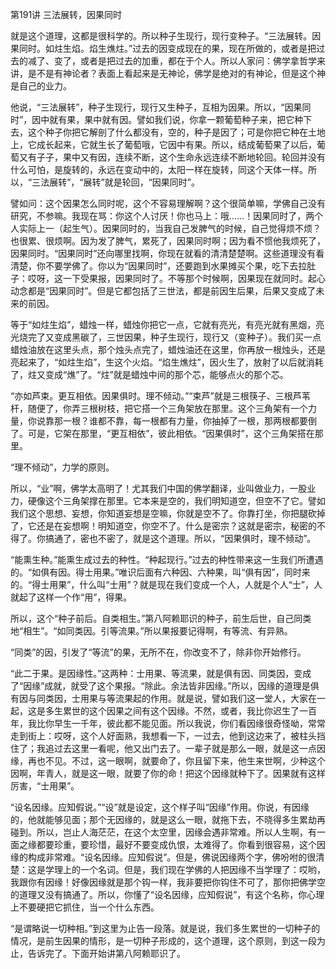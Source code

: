 第191讲 三法展转，因果同时

就是这个道理，这都是很科学的。所以种子生现行，现行变种子。“三法展转。因果同时。如炷生焰。焰生燋炷。”过去的因变成现在的果，现在所做的，或者是把过去的减了、变了，或者是把过去的加重，都在于个人。所以人家问：佛学拿哲学来讲，是不是有神论者？表面上看起来是无神论，佛学是绝对的有神论，但是这个神是自己的业力。

他说，“三法展转”，种子生现行，现行又生种子，互相为因果。所以，“因果同时”，因中就有果，果中就有因。譬如我们说，你拿一颗葡萄种子来，把它种下去，这个种子你把它解剖了什么都没有，空的，种子是因了；可是你把它种在土地上，它成长起来，它就生长了葡萄哦，它因中有果。所以，结成葡萄果了以后，葡萄又有子子，果中又有因，连续不断，这个生命永远连续不断地轮回。轮回并没有什么可怕，是旋转的，永远在变动中的，太阳一样在旋转，同这个天体一样。所以，“三法展转”，“展转”就是轮回，“因果同时”。

譬如问：这个因果怎么同时呢，这个不容易理解啊？这个很简单嘛，学佛自己没有研究，不参嘛。我现在骂：你这个人讨厌！你也马上：哦……！因果同时了，两个人实际上一（起生气）。因果同时的，当我自己发脾气的时候，自己觉得烦不烦？也很累、很烦啊。因为发了脾气，累死了，因果同时啊；因为看不惯他我烦死了，因果同时。“因果同时”还向哪里找啊，你现在就看的清清楚楚啊。这些道理没有看清楚，你不要学佛了。你以为“因果同时”，还要跑到水果摊买个果，吃下去拉肚子：哎呀，这一下受果报，因果同时了。不等那个时候啊，因果现在就同时。起心动念都是“因果同时”。但是它都包括了三世法，都是前因生后果，后果又变成了未来的前因。

等于“如炷生焰”，蜡烛一样，蜡烛你把它一点，它就有亮光，有亮光就有黑烟，亮光烧完了又变成黑碳了，三世因果，种子生现行，现行又（变种子）。我们买一点蜡烛油放在这里头点，那个烛头点完了，蜡烛油还在这里，你再放一根烛头，还是亮起来了，“如炷生焰”，生这个火焰。“焰生燋炷”，因火生了，放射了以后就消耗了，炷又变成“燋”了。“炷”就是蜡烛中间的那个芯，能够点火的那个芯。

“亦如芦束。更互相依。因果俱时。理不倾动。”“束芦”就是三根筷子、三根芦苇杆，随便了，你弄三根树枝，把它搭一个三角架放在那里。这个三角架有一个力量，你说靠那一根？谁都不靠，每一根都有力量，你抽掉了一根，那两根都要倒了。可是，它架在那里，“更互相依”，彼此相依。“因果俱时”，这个三角架搭在那里。

“理不倾动”，力学的原则。

所以，“业”啊，佛学太高明了！尤其我们中国的佛学翻译，业叫做业力，一股业力，硬像这个三角架撑在那里。它本来是空的，我们明知道空，但空不了它。譬如我们这个思想、妄想，你知道妄想是空嘛，你就是空不了。你靠打坐，你把腿砍掉了，它还是在妄想啊！明知道空，你空不了。什么是密宗？这就是密宗，秘密的不得了。你搞通了，密也不密了，就是这个道理。所以，“因果俱时，理不倾动”。

“能熏生种。”能熏生成过去的种性。“种起现行。”过去的种性带来这一生我们所遭遇的。“如俱有因。得士用果。”唯识后面有六种因、六种果，叫“俱有因”，同时来的。“得士用果”，什么叫“士用”？就是现在我们变成一个人，人就是个人“士”，人就起了这样一个作“用”，得果。

所以，这个“种子前后。自类相生。”第八阿赖耶识的种子，前生后世，自己同类地“相生”。“如同类因。引等流果。”所以果报要记得啊，有等流、有异熟。

“同类”的因，引发了“等流”的果，无所不在，你改变不了，除非你开始修行。

“此二于果。是因缘性。”这两种：士用果、等流果，就是俱有因、同类因，变成了“因缘”成就，就受了这个果报。“除此。余法皆非因缘。”所以，因缘的道理是俱有因与同类因，士用果与等流果起的作用。就是说，譬如我们这一堂人，大家在一起，这是多生累世的这个因果之间有这个因缘。不然，或者，我比你迟生了一百年，我比你早生一千年，彼此都不能见面。所以我说，你们看因缘很奇怪呦，常常走到街上：哎呀，这个人好面熟，我想看一下，一过去，他到这边来了，被柱头挡住了；我追过去这里一看呢，他又出门去了。一辈子就是那么一眼，就是这一点因缘，再也不见。不过，这一眼啊，就要命了，你且留下来，他生来世啊，少种这个因啊，年青人，就是这一眼，就要了你的命！把这个因缘就种下了。因果就有这样厉害，“士用果”。

“设名因缘。应知假说。”“设”就是设定，这个样子叫“因缘”作用。你说，有因缘的，他就能够见面；那个无因缘的，就是这么一眼，就拖下去，不晓得多生累劫再碰到。所以，岂止人海茫茫，在这个太空里，因缘会遇非常难。所以人生啊，有一面之缘都要珍重，要珍惜，最好不要变成仇恨，太难得了。你看到很容易，这个因缘的构成非常难。“设名因缘。应知假说”。但是，佛说因缘两个字，佛吩咐的很清楚：这是学理上的一个名词。但是，我们现在学佛的人把因缘不当学理了：哎哟，我跟你有因缘！好像因缘就是那个钩一样，我非要把你钩住不可了，那你把佛学空的道理又没有搞通了。所以，你懂了“设名因缘，应知假说”，有这个名称，你心理上不要硬把它抓住，当一个什么东西。

“是谓略说一切种相。”到这里为止告一段落。就是说，我们多生累世的一切种子的情况，是前生因果的情形，是一切种子形成的，这个道理，这个原则，到这一段为止，告诉完了。下面开始讲第八阿赖耶识了。

